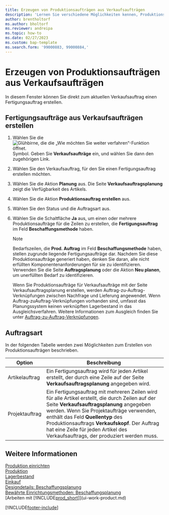 ```yaml
---
title: Erzeugen von Produktionsaufträgen aus Verkaufsaufträgen
description: 'Lernen Sie verschiedene Möglichkeiten kennen, Produktionsaufträge für produzierte Artikel direkt aus Verkaufsaufträgen zu erstellen.'
author: brentholtorf
ms.author: bholtorf
ms.reviewer: andreipa
ms.topic: how-to
ms.date: 02/27/2023
ms.custom: bap-template
ms.search.form: '99000883, 99000884,'
---
```

# Erzeugen von Produktionsaufträgen aus Verkaufsaufträgen

In diesem Fenster können Sie direkt zum aktuellen Verkaufsauftrag einen Fertigungsauftrag erstellen.  

## Fertigungsaufträge aus Verkaufsaufträgen erstellen  

1. Wählen Sie die ![Glühbirne, die die „Wie möchten Sie weiter verfahren“-Funktion öffnet.](media/ui-search/search_small.png "Sagen Sie mir, was Sie tun möchten") Symbol. Geben Sie **Verkaufsaufträge** ein, und wählen Sie dann den zugehörigen Link.  
2. Wählen Sie den Verkaufsauftrag, für den Sie einen Fertigungsauftrag erstellen möchten.  
3. Wählen Sie die Aktion **Planung** aus. Die Seite **Verkaufsauftragsplanung** zeigt die Verfügbarkeit des Artikels.  
4. Wählen Sie die Aktion **Produktionsauftrag erstellen** aus.  
5. Wählen Sie den Status und die Auftragsart aus.  
6. Wählen Sie die Schaltfläche **Ja** aus, um einen oder mehrere Produktionsaufträge für die Zeilen zu erstellen, die **Fertigungsauftrag** im Feld **Beschaffungsmethode** haben.

    > [!NOTE]  
    > Bedarfszeilen, die **Prod. Auftrag** im Feld **Beschaffungsmethode** haben, stellen zugrunde liegende Fertigungsaufträge dar. Nachdem Sie diese Produktionsaufträge generiert haben, denken Sie daran, alle nicht erfüllten Komponentenanforderungen für sie zu identifizieren. Verwenden Sie die Seite **Auftragsplanung** oder die Aktion **Neu planen**, um unerfüllten Bedarf zu identifizieren.
    >
    > Wenn Sie Produktionsaufträge für Verkaufsaufträge mit der Seite Verkaufsauftragsplanung erstellen, werden Auftrag-zu-Auftrag-Verknüpfungen zwischen Nachfrage und Lieferung angewendet. Wenn Auftrag-zuAuftrag-Verknüpfungen vorhanden sind, umfasst das Planungssystem keinen verknüpften Lagerbestand in das Ausgleichsverfahren. Weitere Informationen zum Ausgleich finden Sie unter [Auftrag-zu-Auftrag-Verknüpfungen](design-details-central-concepts-of-the-planning-system.md#order-to-order-links).

## Auftragsart  

In der folgenden Tabelle werden zwei Möglichkeiten zum Erstellen von Produktionsaufträgen beschrieben.

|Option|Beschreibung|
|------|-----------|
|Artikelauftrag|Ein Fertigungsauftrag wird für jeden Artikel erstellt, der durch eine Zeile auf der Seite **Verkaufsauftragsplanung** angegeben wird.|
|Projektauftrag|Ein Fertigungsauftrag mit mehreren Zeilen wird für alle Artikel erstellt, die durch Zeilen auf der Seite **Verkaufsauftragsplanung** angegeben werden. Wenn Sie Projektaufträge verwenden, enthält das Feld **Quellentyp** des Produktionsauftrags **Verkaufskopf**. Der Auftrag hat eine Zeile für jeden Artikel des Verkaufsauftrags, der produziert werden muss.|

## Weitere Informationen  

[Produktion einrichten](production-configure-production-processes.md)  
[Produktion](production-manage-manufacturing.md)  
[Lagerbestand](inventory-manage-inventory.md)  
[Einkauf](purchasing-manage-purchasing.md)  
[Designdetails: Beschaffungsplanung](design-details-supply-planning.md)  
[Bewährte Einrichtungsmethoden: Beschaffungsplanung](setup-best-practices-supply-planning.md)  
[Arbeiten mit [!INCLUDE[prod_short](includes/prod_short.md)]](ui-work-product.md)


[!INCLUDE[footer-include](includes/footer-banner.md)]
